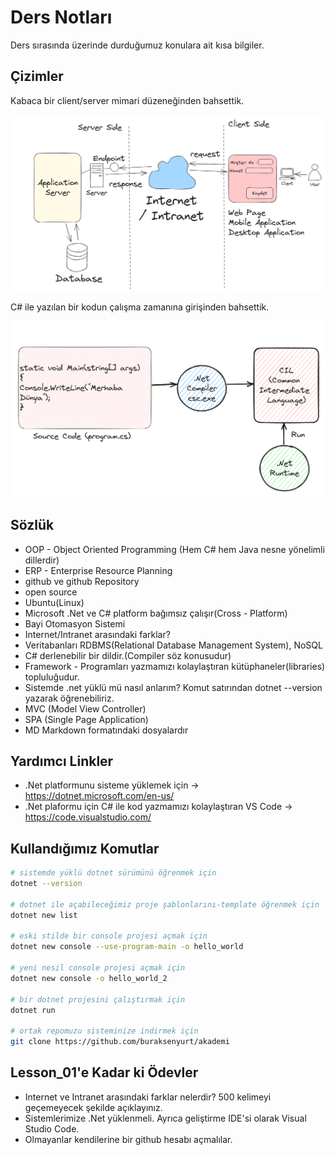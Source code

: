 # Ders Notları

Ders sırasında üzerinde durduğumuz konulara ait kısa bilgiler.

## Çizimler

Kabaca bir client/server mimari düzeneğinden bahsettik.

![client_server.png](client_server.png)

C# ile yazılan bir kodun çalışma zamanına girişinden bahsettik.

![compile_runtime.png](compile_runtime.png)

## Sözlük

- OOP - Object Oriented Programming (Hem C# hem Java nesne yönelimli dillerdir)
- ERP - Enterprise Resource Planning
- github ve github Repository
- open source
- Ubuntu(Linux)
- Microsoft .Net ve C# platform bağımsız çalışır(Cross - Platform)
- Bayi Otomasyon Sistemi
- Internet/Intranet arasındaki farklar?
- Veritabanları RDBMS(Relational Database Management System), NoSQL
- C# derlenebilir bir dildir.(Compiler söz konusudur)
- Framework - Programları yazmamızı kolaylaştıran kütüphaneler(libraries) topluluğudur.
- Sistemde .net yüklü mü nasıl anlarım? Komut satırından dotnet --version yazarak öğrenebiliriz.
- MVC (Model View Controller)
- SPA (Single Page Application)
- MD Markdown formatındaki dosyalardır

## Yardımcı Linkler

- .Net platformunu sisteme yüklemek için -> https://dotnet.microsoft.com/en-us/
- .Net plaformu için C# ile kod yazmamızı kolaylaştıran VS Code -> https://code.visualstudio.com/

## Kullandığımız Komutlar

```bash
# sistemde yüklü dotnet sürümünü öğrenmek için
dotnet --version

# dotnet ile açabileceğimiz proje şablonlarını-template öğrenmek için  
dotnet new list 

# eski stilde bir console projesi açmak için
dotnet new console --use-program-main -o hello_world

# yeni nesil console projesi açmak için
dotnet new console -o hello_world_2

# bir dotnet projesini çalıştırmak için
dotnet run 

# ortak repomuzu sisteminize indirmek için
git clone https://github.com/buraksenyurt/akademi
```

## Lesson_01'e Kadar ki Ödevler

- Internet ve Intranet arasındaki farklar nelerdir? 500 kelimeyi geçemeyecek şekilde açıklayınız.
- Sistemlerimize .Net yüklenmeli. Ayrıca geliştirme IDE'si olarak Visual Studio Code.
- Olmayanlar kendilerine bir github hesabı açmalılar.